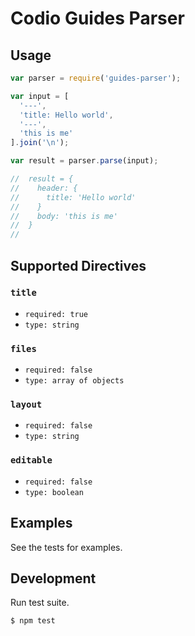 # Codio Guides Parser


## Usage

```js
var parser = require('guides-parser');

var input = [
  '---',
  'title: Hello world',
  '---',
  'this is me'
].join('\n');

var result = parser.parse(input);

//  result = {
//    header: {
//      title: 'Hello world'
//    }
//    body: 'this is me'
//  }
//
```


## Supported Directives

### `title`

* `required: true`
* `type: string`

### `files`

* `required: false`
* `type: array of objects`

### `layout`

* `required: false`
* `type: string`

### `editable`

* `required: false`
* `type: boolean`


## Examples

See the tests for examples.


## Development


Run test suite.

```bash
$ npm test
```
